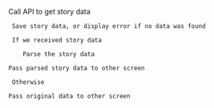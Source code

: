 Call API to get story data

     Save story data, or display error if no data was found
     
     If we received story data
     
     	Parse the story data
	
	Pass parsed story data to other screen
	
     Otherwise
     
	Pass original data to other screen 
